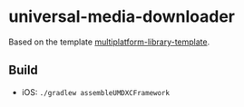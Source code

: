 # universal-media-downloader

Based on the template [multiplatform-library-template](https://github.com/Kotlin/multiplatform-library-template).

## Build

- iOS: `./gradlew assembleUMDXCFramework`